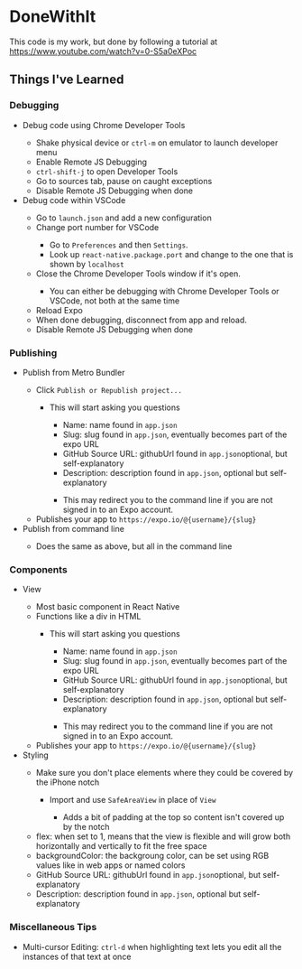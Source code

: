 # DoneWithIt

This code is my work, but done by following a tutorial at https://www.youtube.com/watch?v=0-S5a0eXPoc

## Things I've Learned
### Debugging
<ul>
  <li>Debug code using Chrome Developer Tools</li>
  <ul>
    <li>Shake physical device or <code>ctrl-m</code> on emulator to launch developer menu</li>
    <li>Enable Remote JS Debugging</li>
    <li><code>ctrl-shift-j</code> to open Developer Tools</li>
    <li>Go to sources tab, pause on caught exceptions</li>
	<li>Disable Remote JS Debugging when done</li>
  </ul>
  <li>Debug code within VSCode</li>
  <ul>
    <li>Go to <code>launch.json</code> and add a new configuration</li>
	<li>Change port number for VSCode</li>
    <ul>
      <li>Go to <code>Preferences</code> and then <code>Settings</code>.</li>
      <li>Look up <code>react-native.package.port</code>  and change to the one that is shown by <code>localhost</code></li>
    </ul>
    <li>Close the Chrome Developer Tools window if it's open.</li>
	<ul>
      <li>You can either be debugging with Chrome Developer Tools or VSCode, not both at the same time</li>
    </ul>
	<li>Reload Expo</li>
	<li>When done debugging, disconnect from app and reload.</li>
	<li>Disable Remote JS Debugging when done</li>
  </ul>
</ul>

### Publishing
<ul>
  <li>Publish from Metro Bundler</li>
  <ul>
    <li>Click <code>Publish or Republish project...</code></li>
	<ul>
      <li>This will start asking you questions</li>
	  	<ul>
      		<li>Name: name found in <code>app.json</code></li>
			<li>Slug: slug found in <code>app.json</code>, eventually becomes part of the expo URL</li>
			<li>GitHub Source URL: githubUrl found in <code>app.json</code>optional, but self-explanatory</li>
			<li>Description: description found in <code>app.json</code>, optional but self-explanatory</li>
    	</ul>
		<ul>
    		<li>This may redirect you to the command line if you are not signed in to an Expo account.</li>
  		</ul>
    </ul>
    <li>Publishes your app to <code>https://expo.io/@{username}/{slug}</code></li>
  </ul>
  <li>Publish from command line</li>
  <ul>
    <li>Does the same as above, but all in the command line</li>
  </ul>
</ul>

### Components
<ul>
  <li>View</li>
  <ul>
    <li>Most basic component in React Native</li>
	<li>Functions like a div in HTML</li>
	<ul>
      <li>This will start asking you questions</li>
	  	<ul>
      		<li>Name: name found in <code>app.json</code></li>
			<li>Slug: slug found in <code>app.json</code>, eventually becomes part of the expo URL</li>
			<li>GitHub Source URL: githubUrl found in <code>app.json</code>optional, but self-explanatory</li>
			<li>Description: description found in <code>app.json</code>, optional but self-explanatory</li>
    	</ul>
		<ul>
    		<li>This may redirect you to the command line if you are not signed in to an Expo account.</li>
  		</ul>
    </ul>
    <li>Publishes your app to <code>https://expo.io/@{username}/{slug}</code></li>
  </ul>
  <li>Styling</li>
  <ul>
  <li> Make sure you don't place elements where they could be covered by the iPhone notch</li>
  <ul>
  	<li>Import and use <code>SafeAreaView</code> in place of <code>View</code></li>
	<ul>
  	<li>Adds a bit of padding at the top so content isn't covered up by the notch</li>
  </ul>
  </ul>
      	<li>flex: when set to 1, means that the view is flexible and will grow both horizontally and vertically to fit the free space</li>
		<li>backgroundColor: the backgroung color, can be set using RGB values like in web apps or named colors</li>
		<li>GitHub Source URL: githubUrl found in <code>app.json</code>optional, but self-explanatory</li>
		<li>Description: description found in <code>app.json</code>, optional but self-explanatory</li>
		</ul>

</ul>

### Miscellaneous Tips
<ul>
 <li> Multi-cursor Editing: <code>ctrl-d</code> when highlighting text lets you edit all the instances of that text at once</li>
</ul>
